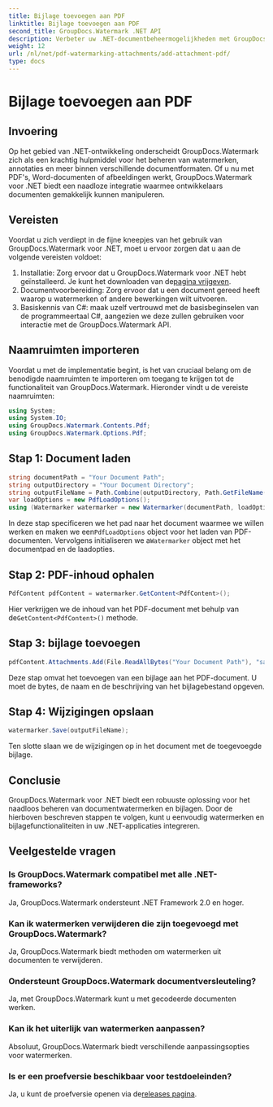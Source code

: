```yaml
---
title: Bijlage toevoegen aan PDF
linktitle: Bijlage toevoegen aan PDF
second_title: GroupDocs.Watermark .NET API
description: Verbeter uw .NET-documentbeheermogelijkheden met GroupDocs.Watermark voor naadloze watermerken en verwerking van bijlagen.
weight: 12
url: /nl/net/pdf-watermarking-attachments/add-attachment-pdf/
type: docs
---
```

# Bijlage toevoegen aan PDF

## Invoering
Op het gebied van .NET-ontwikkeling onderscheidt GroupDocs.Watermark zich als een krachtig hulpmiddel voor het beheren van watermerken, annotaties en meer binnen verschillende documentformaten. Of u nu met PDF's, Word-documenten of afbeeldingen werkt, GroupDocs.Watermark voor .NET biedt een naadloze integratie waarmee ontwikkelaars documenten gemakkelijk kunnen manipuleren.
## Vereisten
Voordat u zich verdiept in de fijne kneepjes van het gebruik van GroupDocs.Watermark voor .NET, moet u ervoor zorgen dat u aan de volgende vereisten voldoet:
1.  Installatie: Zorg ervoor dat u GroupDocs.Watermark voor .NET hebt geïnstalleerd. Je kunt het downloaden van de[pagina vrijgeven](https://releases.groupdocs.com/Watermark/net/).
2. Documentvoorbereiding: Zorg ervoor dat u een document gereed heeft waarop u watermerken of andere bewerkingen wilt uitvoeren.
3. Basiskennis van C#: maak uzelf vertrouwd met de basisbeginselen van de programmeertaal C#, aangezien we deze zullen gebruiken voor interactie met de GroupDocs.Watermark API.

## Naamruimten importeren
Voordat u met de implementatie begint, is het van cruciaal belang om de benodigde naamruimten te importeren om toegang te krijgen tot de functionaliteit van GroupDocs.Watermark. Hieronder vindt u de vereiste naamruimten:
```csharp
using System;
using System.IO;
using GroupDocs.Watermark.Contents.Pdf;
using GroupDocs.Watermark.Options.Pdf;
```
## Stap 1: Document laden
```csharp
string documentPath = "Your Document Path";
string outputDirectory = "Your Document Directory";
string outputFileName = Path.Combine(outputDirectory, Path.GetFileName(documentPath));
var loadOptions = new PdfLoadOptions();
using (Watermarker watermarker = new Watermarker(documentPath, loadOptions))
```
 In deze stap specificeren we het pad naar het document waarmee we willen werken en maken we een`PdfLoadOptions` object voor het laden van PDF-documenten. Vervolgens initialiseren we a`Watermarker` object met het documentpad en de laadopties.
## Stap 2: PDF-inhoud ophalen
```csharp
PdfContent pdfContent = watermarker.GetContent<PdfContent>();
```
 Hier verkrijgen we de inhoud van het PDF-document met behulp van de`GetContent<PdfContent>()` methode.
## Stap 3: bijlage toevoegen
```csharp
pdfContent.Attachments.Add(File.ReadAllBytes("Your Document Path"), "sample doc", "sample doc as attachment");
```
Deze stap omvat het toevoegen van een bijlage aan het PDF-document. U moet de bytes, de naam en de beschrijving van het bijlagebestand opgeven.
## Stap 4: Wijzigingen opslaan
```csharp
watermarker.Save(outputFileName);
```
Ten slotte slaan we de wijzigingen op in het document met de toegevoegde bijlage.

## Conclusie
GroupDocs.Watermark voor .NET biedt een robuuste oplossing voor het naadloos beheren van documentwatermerken en bijlagen. Door de hierboven beschreven stappen te volgen, kunt u eenvoudig watermerken en bijlagefunctionaliteiten in uw .NET-applicaties integreren.
## Veelgestelde vragen
### Is GroupDocs.Watermark compatibel met alle .NET-frameworks?
Ja, GroupDocs.Watermark ondersteunt .NET Framework 2.0 en hoger.
### Kan ik watermerken verwijderen die zijn toegevoegd met GroupDocs.Watermark?
Ja, GroupDocs.Watermark biedt methoden om watermerken uit documenten te verwijderen.
### Ondersteunt GroupDocs.Watermark documentversleuteling?
Ja, met GroupDocs.Watermark kunt u met gecodeerde documenten werken.
### Kan ik het uiterlijk van watermerken aanpassen?
Absoluut, GroupDocs.Watermark biedt verschillende aanpassingsopties voor watermerken.
### Is er een proefversie beschikbaar voor testdoeleinden?
 Ja, u kunt de proefversie openen via de[releases pagina](https://releases.groupdocs.com/).